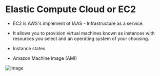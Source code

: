 # Elastic Compute Cloud or EC2

- EC2 is AWS's implement of IAAS - Infrastructure as a service.
- It allows you to provision virtual machines known as instances with resources you select and an operating system of your choosing.


- Instance states

- Amazon Machine Image (AMI) 

![image](https://user-images.githubusercontent.com/25622536/122276840-3181f380-ceb3-11eb-8704-785e19e33a5e.png)
